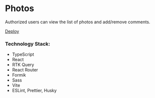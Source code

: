 # Photos

Authorized users can view the list of photos and add/remove comments.

[Deploy](http://167.99.135.124:5000/)

### Technology Stack:
- TypeScript
- React
- RTK Query
- React Router
- Formik
- Sass
- Vite
- ESLint, Prettier, Husky
